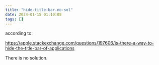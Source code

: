 ```yaml
---
title: "hide-title-bar.no-sol"
date: 2024-01-15 01:10:05
tags: []
---
```

according to:

https://apple.stackexchange.com/questions/197606/is-there-a-way-to-hide-the-title-bar-of-applications

There is no solution.

